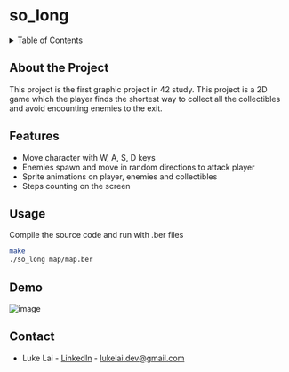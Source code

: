 # so_long 

<!-- TABLE OF CONTENTS -->
<details>
  <summary>Table of Contents</summary>
  <ol>
    <li><a href="#about-the-project">About The Project</a></li>
    <li><a href="#features">Features</a></li>
    <li><a href="#usage">Usage</a></li>
    <li><a href="#demo">Demo</a></li>
    <li><a href="#contact">Contact</a></li>
  </ol>
</details>

## About the Project
This project is the first graphic project in 42 study.
This project is a 2D game which the player finds the shortest way to collect all the collectibles and avoid encounting enemies to the exit.

## Features
- Move character with W, A, S, D keys
- Enemies spawn and move in random directions to attack player
- Sprite animations on player, enemies and collectibles
- Steps counting on the screen

## Usage

Compile the source code and run with .ber files

```bash
make
./so_long map/map.ber
```

## Demo

![image](https://github.com/SimpleLuke/so_long/assets/89473016/69a48987-ec85-48b0-8c30-1a3868978c11)


## Contact

- Luke Lai - [LinkedIn](https://www.linkedin.com/in/luke-lai-309a3522b/) - lukelai.dev@gmail.com
